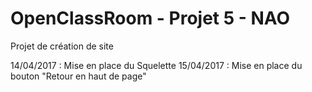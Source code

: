 OpenClassRoom - Projet 5 - NAO
=======

Projet de création de site

14/04/2017 : Mise en place du Squelette
15/04/2017 : Mise en place du bouton "Retour en haut de page"